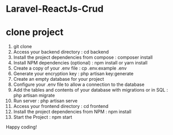 # Laravel-ReactJs-Crud
# clone project
1. git clone <repository Link>
2. Access your backend directory : cd backend 
4. Install the project dependencies from compose : composer install
5. Install NPM dependencies (optional) : npm install or yarn install
6. Create a copy of your .env file : cp .env.example .env
7. Generate your encryption key : php artisan key:generate
8. Create an empty database for your project
9. Configure your .env file to allow a connection to the database
10. Add the tables and contents of your database with migrations or in SQL : php artisan migrate
12. Run server : php artisan serve
13. Access your frontend directory : cd frontend
14. Install the project dependencies from NPM : npm install
15. Start the Project : npm start

Happy coding!
